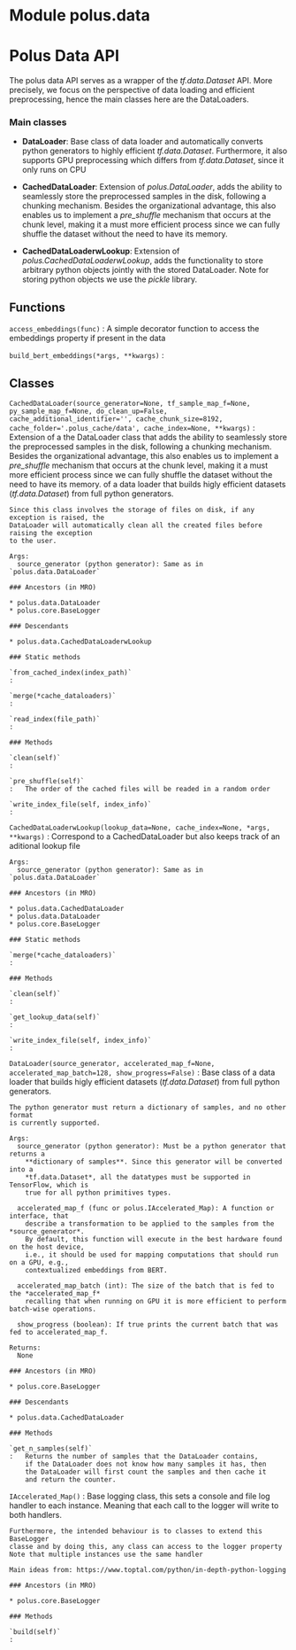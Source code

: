 Module polus.data
=================
# Polus Data API

The polus data API serves as a wrapper of the *tf.data.Dataset* API.
More precisely, we focus on the perspective of data loading and
efficient preprocessing, hence the main classes here are the DataLoaders.

### Main classes

- **DataLoader**: Base class of data loader and automatically converts python
  generators to highly efficient *tf.data.Dataset*. Furthermore, it also supports
  GPU preprocessing which differs from *tf.data.Dataset*, since it only runs on CPU
  
- **CachedDataLoader**: Extension of *polus.DataLoader*, adds the ability to seamlessly
  store the preprocessed samples in the disk, following a chunking mechanism. Besides the 
  organizational advantage, this also enables us to implement a *pre_shuffle* mechanism
  that occurs at the chunk level, making it a must more efficient process since we can
  fully shuffle the dataset without the need to have its memory. 

- **CachedDataLoaderwLookup**: Extension of *polus.CachedDataLoaderwLookup*, adds the 
  functionality to store arbitrary python objects jointly with the stored DataLoader.
  Note for storing python objects we use the *pickle* library.

Functions
---------

    
`access_embeddings(func)`
:   A simple decorator function to access the embeddings property if present in the data

    
`build_bert_embeddings(*args, **kwargs)`
:   

Classes
-------

`CachedDataLoader(source_generator=None, tf_sample_map_f=None, py_sample_map_f=None, do_clean_up=False, cache_additional_identifier='', cache_chunk_size=8192, cache_folder='.polus_cache/data', cache_index=None, **kwargs)`
:   Extension of a the DataLoader class that adds the ability to seamlessly
    store the preprocessed samples in the disk, following a chunking mechanism. Besides the 
    organizational advantage, this also enables us to implement a *pre_shuffle* mechanism
    that occurs at the chunk level, making it a must more efficient process since we can
    fully shuffle the dataset without the need to have its memory. of a data loader 
    that builds higly efficient datasets (*tf.data.Dataset*) from full python generators. 
    
    Since this class involves the storage of files on disk, if any exception is raised, the
    DataLoader will automatically clean all the created files before raising the exception
    to the user.
    
    Args:
      source_generator (python generator): Same as in `polus.data.DataLoader`

    ### Ancestors (in MRO)

    * polus.data.DataLoader
    * polus.core.BaseLogger

    ### Descendants

    * polus.data.CachedDataLoaderwLookup

    ### Static methods

    `from_cached_index(index_path)`
    :

    `merge(*cache_dataloaders)`
    :

    `read_index(file_path)`
    :

    ### Methods

    `clean(self)`
    :

    `pre_shuffle(self)`
    :   The order of the cached files will be readed in a random order

    `write_index_file(self, index_info)`
    :

`CachedDataLoaderwLookup(lookup_data=None, cache_index=None, *args, **kwargs)`
:   Correspond to a CachedDataLoader but also keeps track of an aditional lookup file
    
    Args:
      source_generator (python generator): Same as in `polus.data.DataLoader`

    ### Ancestors (in MRO)

    * polus.data.CachedDataLoader
    * polus.data.DataLoader
    * polus.core.BaseLogger

    ### Static methods

    `merge(*cache_dataloaders)`
    :

    ### Methods

    `clean(self)`
    :

    `get_lookup_data(self)`
    :

    `write_index_file(self, index_info)`
    :

`DataLoader(source_generator, accelerated_map_f=None, accelerated_map_batch=128, show_progress=False)`
:   Base class of a data loader that builds higly efficient datasets (*tf.data.Dataset*)
    from full python generators. 
    
    The python generator must return a dictionary of samples, and no other format
    is currently supported.
    
    Args:
      source_generator (python generator): Must be a python generator that returns a 
        **dictionary of samples**. Since this generator will be converted into a 
        *tf.data.Dataset*, all the datatypes must be supported in TensorFlow, which is
        true for all python primitives types.
      
      accelerated_map_f (func or polus.IAccelerated_Map): A function or interface, that
        describe a transformation to be applied to the samples from the *source_generator*.
        By default, this function will execute in the best hardware found on the host device,
        i.e., it should be used for mapping computations that should run on a GPU, e.g., 
        contextualized embeddings from BERT.
        
      accelerated_map_batch (int): The size of the batch that is fed to the *accelerated_map_f*
        recalling that when running on GPU it is more efficient to perform batch-wise operations.
        
      show_progress (boolean): If true prints the current batch that was fed to accelerated_map_f.
    
    Returns:
      None

    ### Ancestors (in MRO)

    * polus.core.BaseLogger

    ### Descendants

    * polus.data.CachedDataLoader

    ### Methods

    `get_n_samples(self)`
    :   Returns the number of samples that the DataLoader contains,
        if the DataLoader does not know how many samples it has, then
        the DataLoader will first count the samples and then cache it 
        and return the counter.

`IAccelerated_Map()`
:   Base logging class, this sets a console and file log handler to each
    instance. Meaning that each call to the logger will write to both 
    handlers. 
    
    Furthermore, the intended behaviour is to classes to extend this BaseLogger
    classe and by doing this, any class can access to the logger property
    Note that multiple instances use the same handler
    
    Main ideas from: https://www.toptal.com/python/in-depth-python-logging

    ### Ancestors (in MRO)

    * polus.core.BaseLogger

    ### Methods

    `build(self)`
    :